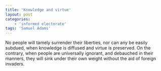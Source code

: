 ```yaml
---
title: 'Knowledge and virtue'
layout: post
categories:
    - 'informed electorate'
tags: 'Samuel Adams'
---
```


No people will tamely surrender their liberties, nor can any be easily subdued, when knowledge is diffused and virtue is preserved. On the contrary, when people are universally ignorant, and debauched in their manners, they will sink under their own weight without the aid of foreign invaders.